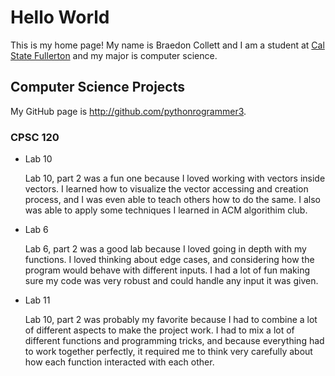 # Hello World

This is my home page! My name is Braedon Collett and I am a student at [Cal State Fullerton](http://www.fullerton.edu/) and my major is computer science.

## Computer Science Projects

My GitHub page is http://github.com/pythonrogrammer3.

### CPSC 120

* Lab 10

    Lab 10, part 2 was a fun one because I loved working with vectors inside vectors. I learned how to visualize the vector accessing and creation process, and I was even able to teach others how to do the same. I also was able to apply some techniques I learned in ACM algorithim club.
* Lab 6

    Lab 6, part 2 was a good lab because I loved going in depth with my functions. I loved thinking about edge cases, and considering how the program would behave with different inputs. I had a lot of fun making sure my code was very robust and could handle any input it was given.

* Lab 11

    Lab 10, part 2 was probably my favorite because I had to combine a lot of different aspects to make the project work. I had to mix a lot of different functions and programming tricks, and because everything had to work together perfectly, it required me to think very carefully about how each function interacted with each other.

